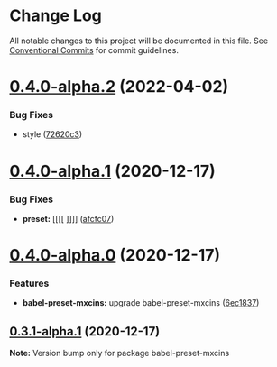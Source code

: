 # Change Log

All notable changes to this project will be documented in this file.
See [Conventional Commits](https://conventionalcommits.org) for commit guidelines.

# [0.4.0-alpha.2](https://github.com/maxiaochuan/mxcins/compare/babel-preset-mxcins@0.4.0-alpha.1...babel-preset-mxcins@0.4.0-alpha.2) (2022-04-02)


### Bug Fixes

* style ([72620c3](https://github.com/maxiaochuan/mxcins/commit/72620c3cdcaa97c232ea4a9f79422bb9dfeeeb48))





# [0.4.0-alpha.1](https://github.com/maxiaochuan/mxcins/tree/master/packages/babel-preset-mxcins/compare/babel-preset-mxcins@0.4.0-alpha.0...babel-preset-mxcins@0.4.0-alpha.1) (2020-12-17)


### Bug Fixes

* **preset:** [[[[ ]]]] ([afcfc07](https://github.com/maxiaochuan/mxcins/tree/master/packages/babel-preset-mxcins/commit/afcfc07bddfec696e2c8ba76828ab28445955d6e))





# [0.4.0-alpha.0](https://github.com/maxiaochuan/mxcins/tree/master/packages/babel-preset-mxcins/compare/babel-preset-mxcins@0.3.1-alpha.1...babel-preset-mxcins@0.4.0-alpha.0) (2020-12-17)


### Features

* **babel-preset-mxcins:** upgrade babel-preset-mxcins ([6ec1837](https://github.com/maxiaochuan/mxcins/tree/master/packages/babel-preset-mxcins/commit/6ec1837472c6002e49b6a7cffa9055c0c5f60714))





## [0.3.1-alpha.1](https://github.com/maxiaochuan/mxcins/tree/master/packages/babel-preset-mxcins/compare/babel-preset-mxcins@0.3.1-alpha.0...babel-preset-mxcins@0.3.1-alpha.1) (2020-12-17)

**Note:** Version bump only for package babel-preset-mxcins
